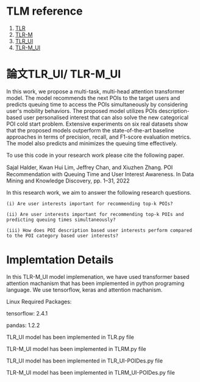 # TLM reference
1. [TLR](https://github.com/sajalhalder/TLR)
2. [TLR-M](https://github.com/sajalhalder/TLR-M)
3. [TLR_UI](https://github.com/sajalhalder/TLR-M_UI)
4. [TLR-M_UI](https://github.com/sajalhalder/TLR-M_UI)

# 論文TLR_UI/ TLR-M_UI
In this work, we propose a multi-task, multi-head attention transformer model. The model recommends the next POIs to the target users and predicts queuing time to access the POIs simultaneously by considering user's mobility behaviors. The proposed model utilizes POIs description-based user personalised interest that can also solve the new categorical POI cold start problem. Extensive experiments on six real datasets show that the proposed models outperform the state-of-the-art baseline approaches in terms of precision, recall, and F1-score evaluation metrics. The model also predicts and minimizes the queuing time effectively.


To use this code in your research work please cite the following paper.  


Sajal Halder, Kwan Hui Lim, Jeﬀrey Chan, and Xiuzhen Zhang. POI Recommendation with Queuing Time and User Interest Awareness. In Data Mining and Knowledge
Discovery, pp. 1–31, 2022

In this research work, we aim to answer the following research questions. 
  
    (i) Are user interests important for recommending top-k POIs?

    (ii) Are user interests important for recommending top-k POIs and predicting queuing times simultaneously?

    (iii) How does POI description based user interests perform compared to the POI category based user interests? 



# Implemtation Details
In this TLR-M_UI model implemenation, we have used transformer based attention machanism that has been implemented in python programing language. We use tensorflow, keras and attention machanism. 

Linux 
Required Packages:

tensorflow: 2.4.1

pandas: 1.2.2

TLR_UI model has been implemented in TLR.py file

TLR-M_UI model has been implemented in TLRM.py file

TLR_UI model has been implemented in TLR_UI-POIDes.py file

TLR-M_UI model has been implemented in TLRM_UI-POIDes.py file


